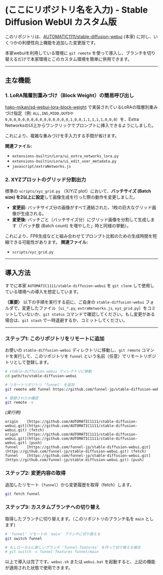 
# (ここにリポジトリ名を入力) - Stable Diffusion WebUI カスタム版

このリポジトリは、[AUTOMATIC1111/stable-diffusion-webui](https://github.com/AUTOMATIC1111/stable-diffusion-webui) (本家) に対し、いくつかの利便性向上機能を追加した変更版です。

本家webuiを利用している環境に `git remote` を使って導入し、ブランチを切り替えるだけで本家環境とこのカスタム環境を簡単に併用できます。

---

## 主な機能

### 1. LoRA階層別重みづけ（Block Weight）の簡易呼び出し

[hako-mikan/sd-webui-lora-block-weight](https://github.com/hako-mikan/sd-webui-lora-block-weight) で実装されているLoRAの階層別重みづけ指定（例: `ALL,INS,MIDD,OUTDや0,0,0,0,0,0,0,0,0,0,0,0,0,0,0,1,0,0,1,1,1,1,1,0,0,0`）を、Extra NetworksのUI上からワンクリックでプロンプトに挿入できるようにしました。

これにより、複雑な重みづけを手入力する手間が省けます。

**関連ファイル:**
* `extensions-builtin/Lora/ui_extra_networks_lora.py`
* `extensions-builtin/Lora/ui_edit_user_metadata.py`
* `javascript/extraNetworks.js`

### 2. XYZプロットのグリッド分割出力

標準の `scripts/xyz_grid.py` （X/Y/Z plot）において、**バッチサイズ (Batch size) を2以上に設定**して画像生成を行った際の動作を変更しました。

* **変更前:** バッチサイズ分の画像がすべて連結された、1枚の巨大なグリッド画像が生成される。
* **変更後:** バッチごと（バッチサイズ分）にグリッド画像を分割して生成します（「バッチ数 (Batch count) を増やした」時と同様の挙動）。

これにより、FP8生成などと組み合わせてプロンプト比較のための生成時間を短縮できる可能性があります。
**関連ファイル:**
* `scripts/xyz_grid.py`

---

## 導入方法

すでに本家 `AUTOMATIC1111/stable-diffusion-webui` を `git clone` して使用している環境への導入を想定しています。

**（重要）**
以下の手順を実行する前に、ご自身の `stable-diffusion-webui` フォルダで、変更したファイル（`ui_*.py`, `extraNetworks.js`, `xyz_grid.py`）をコミットしていないか、`git status` コマンドで確認してください。もし変更がある場合は、`git stash` で一時退避するか、コミットしてください。

---

### ステップ1: このリポジトリをリモートに追加

お使いの `stable-diffusion-webui` ディレクトリに移動し、`git remote` コマンドを実行して、このリポジトリを `funnel` という名前（任意）でリモートリポジトリとして登録します。

```bash
# stable-diffusion-webui ディレクトリに移動
cd path/to/stable-diffusion-webui

# リモートリポジトリ 'funnel' を追加
git remote add funnel https://github.com/funnel-jp/stable-diffusion-webui.git

# 登録されたか確認
git remote -v

````
*(実行例)*
```
origin    [https://github.com/AUTOMATIC1111/stable-diffusion-webui.git](https://github.com/AUTOMATIC1111/stable-diffusion-webui.git) (fetch)
origin    [https://github.com/AUTOMATIC1111/stable-diffusion-webui.git](https://github.com/AUTOMATIC1111/stable-diffusion-webui.git) (push)
funnel    [https://github.com/funnel-jp/stable-diffusion-webui.git](https://github.com/funnel-jp/stable-diffusion-webui.git) (fetch)
funnel    [https://github.com/funnel-jp/stable-diffusion-webui.git](https://github.com/funnel-jp/stable-diffusion-webui.git) (push)
````

### ステップ2: 変更内容の取得

追加したリモート（`funnel`）から変更履歴を取得（fetch）します。

```bash
git fetch funnel
```

### ステップ3: カスタムブランチへの切り替え

取得したブランチに切り替えます。（このリポジトリのブランチ名を `main` とします）

```bash
# 'funnel' リモートの 'main' ブランチに切り替える
git switch funnel

# もしローカルに新しいブランチ 'funnel-features' を作って切り替える場合
# git switch -c funnel-features funnel/main
```

以上で導入は完了です。`webui.sh` または `webui.bat` を起動すると、上記の機能が適用された状態で使用できます。
